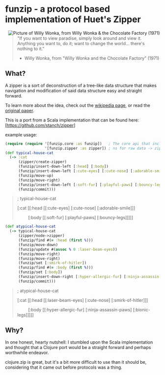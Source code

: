 
# funzip - a protocol based implementation of Huet's Zipper

<img src="https://upload.wikimedia.org/wikipedia/en/8/85/Gene_Wilder_as_Willy_Wonka.jpeg"
 alt="Picture of Willy Wonka, from Willy Wonka & the Chocolate Factory (1971)" title="Willy Wonka, from Willy Wonka & the Chocolate Factory (1971)"
 align="right" />

> "If you want to view paradise, simply look around and view it.
>  Anything you want to, do it; want to change the world... there's nothing to it."
> - Willy Wonka, from "Willy Wonka and the Chocolate Factory" (1971)


## What?
A zipper is a sort of deconstruction of a tree-like data structure that makes navigation and modification of said data structure easy and straight forward.

To learn more about the idea, check out the [wikipedia page](https://github.com/stanch/zipper), or read the [original paper](https://www.st.cs.uni-saarland.de/edu/seminare/2005/advanced-fp/docs/huet-zipper.pdf).

This is a port from a Scala implementation that can be found here: [https://github.com/stanch/zipper]

 example usage:

```clojure
(require (require '[funzip.core :as funzip])   ; The core api that includes all functions for navigation and modification
                  '[funzip.zipper :as zipper]) ; ns for raw data -> zipper
(def typical-house-cat
  (-> :cat
      (zipper/create-zipper)
      (funzip/insert-down-left [:head] [:body])
      (funzip/insert-down-left [:cute-eyes] [:cute-nose] [:adorable-smile])
      (funzip/move-up)
      (funzip/move-right)
      (funzip/insert-down-left [:soft-fur] [:playful-paws] [:bouncy-legs])
      (funzip/commit)))
```
> ; typical-house-cat
>
>  [:cat [[:head [[:cute-eyes] [:cute-nose] [:adorable-smile]]]
>
> &nbsp;&nbsp;&nbsp;&nbsp;&nbsp;&nbsp;&nbsp;&nbsp; [:body [[:soft-fur] [:playful-paws] [:bouncy-legs]]]]]


```clojure
(def atypical-house-cat
  (-> typical-house-cat
      (zipper/node->zipper)
      (funzip/find #(= :head (first %)))
      (funzip/move-down)
      (funzip/update #(assoc % 0 :laser-beam-eyes))
      (funzip/move-right)
      (funzip/move-right)
      (funzip/set [:smirk-of-hitler])
      (funzip/find #(= :body (first %)))
      (funzip/set [:body])
      (funzip/insert-down-right [:hyper-allergic-fur] [:ninja-assassin-paws] [:bionic-legs])
      (funzip/commit)))
```
> ; atypical-house-cat
>
>   [:cat [[:head [[:laser-beam-eyes] [:cute-nose] [:smirk-of-hitler]]]
>
>   &nbsp;&nbsp;&nbsp;&nbsp;&nbsp;&nbsp;&nbsp;&nbsp;&nbsp;[:body [[:hyper-allergic-fur] [:ninja-assassin-paws] [:bionic-legs]]]]]

## Why?
In one honest, hearty nutshell: I stumbled upon the Scala implementation and thought that a Clojure port would be a straight forward and perhaps  worthwhile endeavor.

clojure.zip is great, but it's a bit more difficult to use than it should be, considering that it came out before protocols was a thing.




